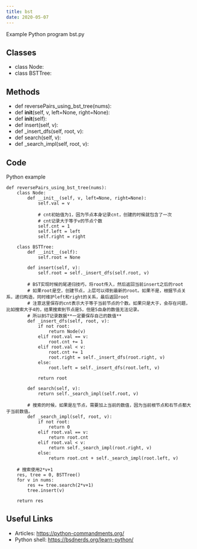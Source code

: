 ```yaml
---
title: bst
date: 2020-05-07
---
```

Example Python program bst.py


## Classes

* class Node:
* class BSTTree:

## Methods

* def reversePairs_using_bst_tree(nums):
* def __init__(self, v, left=None, right=None):
* def __init__(self):
* def insert(self, v):
* def _insert_dfs(self, root, v):
* def search(self, v):
* def _search_impl(self, root, v):

## Code

Python example

    def reversePairs_using_bst_tree(nums):
        class Node:
            def __init__(self, v, left=None, right=None):
                self.val = v
    
                # cnt初始值为1，因为节点本身记录cnt，创建的时候就包含了一次
                # cnt记录大于等于v的节点个数
                self.cnt = 1
                self.left = left
                self.right = right
    
        class BSTTree:
            def __init__(self):
                self.root = None
    
            def insert(self, v):
                self.root = self._insert_dfs(self.root, v)
    
            # BST实现时候的尾递归技巧，将root传入，然后返回当前insert之后的root
            # 如果root是空，创建节点，上层可以得到最新的root。如果不是，根据节点关系，递归构造，同时维护left和right的关系，最后返回root
            # 注意这里保存的cnt表示大于等于当前节点的个数。如果只是大于，会存在问题，比如搜索大于4的，结果搜索到节点是5，但是5自身的数值无法记录。
            # 所以BST记录数据**一定要保存自己的数值**
            def _insert_dfs(self, root, v):
                if not root:
                    return Node(v)
                elif root.val == v:
                    root.cnt += 1
                elif root.val < v:
                    root.cnt += 1
                    root.right = self._insert_dfs(root.right, v)
                else:
                    root.left = self._insert_dfs(root.left, v)
    
                return root
    
            def search(self, v):
                return self._search_impl(self.root, v)
    
            # 搜索的时候，如果是左节点，需要加上当前的数值，因为当前根节点和右节点都大于当前数值。
            def _search_impl(self, root, v):
                if not root:
                    return 0
                elif root.val == v:
                    return root.cnt
                elif root.val < v:
                    return self._search_impl(root.right, v)
                else:
                    return root.cnt + self._search_impl(root.left, v)
    
        # 搜索使用2*v+1
        res, tree = 0, BSTTree()
        for v in nums:
            res += tree.search(2*v+1)
            tree.insert(v)
    
        return res

## Useful Links

- Articles: https://python-commandments.org/
- Python shell: https://bsdnerds.org/learn-python/
